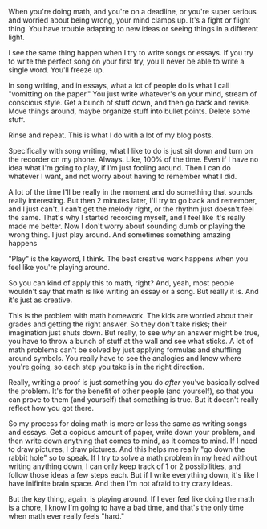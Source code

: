 When you're doing math, and you're on a deadline, or you're super serious and
worried about being wrong, your mind clamps up. It's a fight or flight thing.
You have trouble adapting to new ideas or seeing things in a different light.

I see the same thing happen when I try to write songs or essays. If you try to
write the perfect song on your first try, you'll never be able to write a single
word. You'll freeze up.

In song writing, and in essays, what a lot of people do is what I call
"vomitting on the paper." You just write whatever's on your mind, stream of
conscious style. Get a bunch of stuff down, and then go back and revise.
Move things around, maybe organize stuff into bullet points. Delete some stuff.

Rinse and repeat. This is what I do with a lot of my blog posts.

Specifically with song writing, what I like to do is just sit down and turn on the
recorder on my phone. Always. Like, 100% of the time. Even if I have no idea
what I'm going to play, if I'm just fooling around. Then I can do whatever I
want, and not worry about having to remember what I did.

A lot of the time I'll be really in the moment and do something that sounds
really interesting. But then 2 minutes later, I'll try to go back and remember,
and I just can't. I can't get the melody right, or the rhythm just doesn't feel
the same. That's why I started recording myself, and I feel like it's really
made me better. Now I don't worry about sounding dumb or playing the wrong thing.
I just play around. And sometimes something amazing happens

"Play" is the keyword, I think. The best creative work happens when you feel
like you're playing around.

So you can kind of apply this to math, right? And, yeah, most people wouldn't
say that math is like writing an essay or a song. But really it is. And it's
just as creative.

This is the problem with math homework. The kids are worried about their grades
and getting the right answer. So they don't take risks; their imagination just
shuts down. But really, to see *why* an answer might be true, you have to throw
a bunch of stuff at the wall and see what sticks. A lot of math problems can't
be solved by just applying formulas and shuffling around symbols. You really
have to see the analogies and know where you're going, so each step you
take is in the right direction.

Really, writing a proof is just something you do *after* you've basically solved
the problem. It's for the benefit of other people (and yourself), so that you
can prove to them (and yourself) that something is true. But it doesn't really
reflect how you got there.

So my process for doing math is more or less the same as writing songs and
essays. Get a copious amount of paper, write down your problem, and then write
down anything that comes to mind, as it comes to mind. If I need to draw
pictures, I draw pictures. And this helps me really "go down the rabbit hole" so
to speak. If I try to solve a math problem in my head without writing anything
down, I can only keep track of 1 or 2 possibilities, and follow those ideas a
few steps each. But if I write everything down, it's like I have inifinite brain
space. And then I'm not afraid to try crazy ideas.

But the key thing, again, is playing around. If I ever feel like doing the math
is a chore, I know I'm going to have a bad time, and that's the only time when math
ever really feels "hard."
